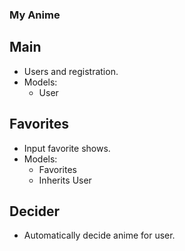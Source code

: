 ### My Anime

## Main
* Users and registration.
* Models:
    * User

## Favorites
* Input favorite shows.
* Models:
    * Favorites
    - Inherits User

## Decider
* Automatically decide anime for user.